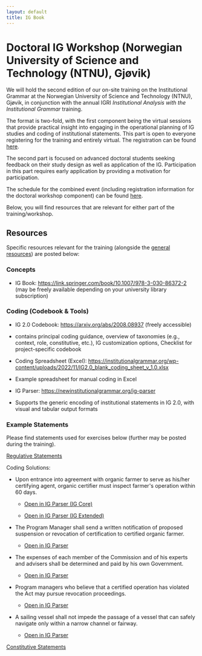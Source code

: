 ```yaml
---
layout: default
title: IG Book
---
```



# Doctoral IG Workshop (Norwegian University of Science and Technology (NTNU), Gjøvik)

We will hold the second edition of our on-site training on the Institutional Grammar at the Norwegian University of Science and Technology (NTNU), Gjøvik, in conjunction with the annual IGRI *Institutional Analysis with the Institutional Grammar* training. 

The format is two-fold, with the first component being the virtual sessions that provide practical insight into engaging in the operational planning of IG studies and coding of institutional statements. This part is open to everyone registering for the training and entirely virtual. The registration can be found [here](https://institutionalgrammar.org/training/institutional-analysis-with-the-institutional-grammar-2023/).

The second part is focused on advanced doctoral students seeking feedback on their study design as well as application of the IG. Participation in this part requires early application by providing a motivation for participation.

The schedule for the combined event (including registration information for the doctoral workshop component) can be found [here](https://institutionalgrammar.org/doctoral_workshop/2023-igri-doctoral-workshop/).

Below, you will find resources that are relevant for either part of the training/workshop.

## Resources

Specific resources relevant for the training (alongside the <a href="{{ site.path }}/resources.html">general resources</a>) are posted below:

### Concepts

* IG Book: https://link.springer.com/book/10.1007/978-3-030-86372-2 (may be freely available depending on your university library subscription)

### Coding (Codebook & Tools)

* IG 2.0 Codebook: https://arxiv.org/abs/2008.08937 (freely accessible)
 * contains principal coding guidance, overview of taxonomies (e.g., context, role, constitutive, etc.), IG customization options, Checklist for project-specific codebook

* Coding Spreadsheet (Excel): https://institutionalgrammar.org/wp-content/uploads/2022/11/IG2.0_blank_coding_sheet_v_1.0.xlsx
 * Example spreadsheet for manual coding in Excel

* IG Parser: https://newinstitutionalgrammar.org/ig-parser
 * Supports the generic encoding of institutional statements in IG 2.0, with visual and tabular output formats

### Example Statements

Please find statements used for exercises below (further may be posted during the training).

[Regulative Statements](https://drive.google.com/file/d/1iyTim00l2gTw4eaFxpJ2LRWaOgKdv_vw/view?usp=sharing)

Coding Solutions: 

<!--

* Such notification shall provide: (1) A description of each noncompliance; (2) The facts upon which the notification of noncompliance is based; and (3) The date by which the certified operation must rebut or correct each noncompliance and submit supporting documentation of each such correction when correction is possible.


  * [Open in IG Parser (IG Core)](https://ig-parser.newinstitutionalgrammar.org/visual/?rawStmt=Such%20notification%20shall%20provide:%20(1)%20A%20description%20of%20each%20noncompliance%3B%20(2)%20The%20facts%20upon%20which%20the%20notification%20of%20noncompliance%20is%20based%3B%20and%20(3)%20The%20date%20by%20which%20the%20certified%20operation%20must%20rebut%20or%20correct%20each%20noncompliance%20and%20submit%20supporting%20documentation%20of%20each%20such%20correction%20when%20correction%20is%20possible.&codedStmt=Such%20E(notification)%20M(shall)%20F(provide):%20(1)%20A%20P(description%20of%20each%20noncompliance%20[AND]%20facts%20upon%20which%20the%20notification%20of%20noncompliance%20is%20based%20[AND]%20date%20by%20which%20the%20certified%20operation%20must%20rebut%20or%20correct%20by%20which%20the%20certified%20operation%20must%20rebut%20or%20correct%20each%20noncompliance%20and%20submit%20supporting%20documentation%20of%20each%20such%20correction%20when%20correction%20is%20possible).)

  * [Open in IG Parser (IG Extended)](https://ig-parser.newinstitutionalgrammar.org/visual/?rawStmt=Such%20notification%20shall%20provide:%20(1)%20A%20description%20of%20each%20noncompliance%3B%20(2)%20The%20facts%20upon%20which%20the%20notification%20of%20noncompliance%20is%20based%3B%20and%20(3)%20The%20date%20by%20which%20the%20certified%20operation%20must%20rebut%20or%20correct%20each%20noncompliance%20and%20submit%20supporting%20documentation%20of%20each%20such%20correction%20when%20correction%20is%20possible.&codedStmt=Such%20E(notification)%20M(shall)%20F(provide):%20(1)%20A%20P(description%20of%20each%20noncompliance)%3B%20(2)%20The%20P(facts%20upon%20which%20the%20notification%20of%20noncompliance%20is%20based)%3B%20and%20(3)%20The%20P1(date)%20P1,p{by%20which%20the%20A(certified%20operation)%20D(must)%20{I(rebut%20[XOR]%20correct)%20Bdir,p(each)%20Bdir(noncompliance)%20[AND]%20I(submit)%20Bdir,p(supporting)%20Bdir(documentation)%20of%20Bdir,p(each%20such%20correction)%20Cac(when%20correction%20is%20possible)}}.) -->

* Upon entrance into agreement with organic farmer to serve as his/her certifying agent, organic certifier must inspect farmer's operation within 60 days.

  * [Open in IG Parser (IG Core)](https://ig-parser.newinstitutionalgrammar.org/visual/?rawStmt=Upon%20entrance%20into%20agreement%20with%20organic%20farmer%20to%20serve%20as%20his/her%20certifying%20agent,%20organic%20certifier%20must%20inspect%20farmer%27s%20operation%20within%2060%20days.&codedStmt=Cac(Upon%20entrance%20into%20agreement%20with%20organic%20farmer%20to%20serve%20as%20his/her%20certifying%20agent),%20A(organic%20certifier)%20D(must)%20I(inspect)%20Bdir,p(farmer%27s)%20Bdir(operation)%20Cex(within%2060%20days).)

  * [Open in IG Parser (IG Extended)](https://ig-parser.newinstitutionalgrammar.org/visual/?rawStmt=Upon%20entrance%20into%20agreement%20with%20organic%20farmer%20to%20serve%20as%20his/her%20certifying%20agent,%20organic%20certifier%20must%20inspect%20farmer%27s%20operation%20within%2060%20days.&codedStmt=Cac{Upon%20entrance%20into%20I([enters])%20Bdir(agreement)%20with%20A(organic%20farmer)%20Bdir,p(to%20serve%20as%20his/her%20certifying%20agent)},%20A(organic%20certifier)%20D(must)%20I(inspect)%20Bdir,p(farmer%27s)%20Bdir(operation)%20Cex(within%2060%20days).)
  
* The Program Manager shall send a written notification of proposed suspension or revocation of certification to certified organic farmer.

  * [Open in IG Parser](https://ig-parser.newinstitutionalgrammar.org/visual/?rawStmt=The%20Program%20Manager%20shall%20send%20a%20written%20notification%20of%20proposed%20suspension%20or%20revocation%20of%20certification%20to%20certified%20organic%20farmer&codedStmt=The%20A(Program%20Manager)%20D(shall)%20I(send)%20a%20Bdir,p(written)%20Bdir(notification%20of%20proposed%20(suspension%20[XOR]%20revocation)%20of%20certification)%20to%20Bind,p(certified)%20Bind(organic%20farmer).)

* The expenses of each member of the Commission and of his experts and advisers shall be determined and paid by his own Government.

  * [Open in IG Parser](https://ig-parser.newinstitutionalgrammar.org/visual/?rawStmt=The%20expenses%20of%20each%20member%20of%20the%20Commission%20and%20of%20his%20experts%20and%20advisers%20shall%20be%20determined%20and%20paid%20by%20his%20own%20Government.&codedStmt=The%20Bdir(expenses)%20of%20Bdir,p(each%20member%20of%20the%20Commission%20[AND]%20experts%20[AND]%20advisers)%20D(shall)%20I(be%20determine%20[AND]%20pay)%20by%20his%20own%20A(Government).)
  

* Program managers who believe that a certified operation has violated the Act may pursue revocation proceedings.

  * [Open in IG Parser](https://ig-parser.newinstitutionalgrammar.org/visual/rawStmt=Program%20managers%20who%20believe%20that%20a%20certified%20operation%20has%20violated%20the%20Act%20may%20pursue%20revocation%20proceedings.&codedStmt=A(Program%20managers)%20A,p(who%20believe%20that%20a%20certified%20operation%20has%20violated%20the%20Act)%20D(may)%20I(pursue)%20Bdir,p(revocation)%20Bdir(proceedings).)
  
* A sailing vessel shall not impede the passage of a vessel that can safely navigate only within a narrow channel or fairway.

  * [Open in IG Parser](https://ig-parser.newinstitutionalgrammar.org/visual/rawStmt=A%20sailing%20vessel%20shall%20not%20impede%20the%20passage%20of%20a%20vessel%20that%20can%20safely%20navigate%20only%20within%20a%20narrow%20channel%20or%20fairway.&codedStmt=A%20A,p(sailing)%20A(vessel)%20D(shall%20not)%20I(impede)%20the%20Bdir(passage)%20Bdir,p(of%20a%20vessel)%20Bdir,p,p(that%20can%20safely%20navigate%20only%20within%20a%20(narrow%20channel%20[OR]%20fairway)).)


[Constitutive Statements](https://drive.google.com/file/d/1jJuymZ332I-Z6sPDGKjaZyjDWxKSo5n4/view?usp=sharing)
